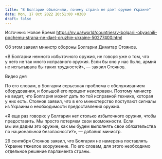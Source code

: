 ```yaml
---
title: "В Болгарии объяснили, почему страна не дает оружие Украине"
date: Mon, 17 Oct 2022 20:51:00 +0300
draft: false
---
```

Источник: Новое Время https://nv.ua/world/countries/v-bolgarii-obyasnili-pochemu-strana-ne-daet-oruzhie-ukraine-50277400.html


 Об этом заявил министр обороны Болгарии Димитар Стоянов.

«В Болгарии немного избыточного оружия, не говоря уже о том, что у него не так много исправного оружия. Если бы оно у нас было, армия не испытывала бы таких трудностей», — заявил Стоянов.

 Видео дня   

По его словам, в Болгарии серьезная проблема с обслуживанием оборудования, и большой его процент неисправен. Поэтому министр не видит, что Болгария может дать по той исправной технике, которая у них есть. Стоянов заявил, что в его министерство поступают сигналы из Украины о необходимости предоставления оружия.

«Я еще раз говорю: у Болгарии нет столько избыточного оружия, чтобы предоставить. Мы просто потеряем свои возможности. Если мы им дадим это оружие, как мы будем выполнять свои обязательства по национальной безопасности?», — добавил министр.

29 сентября Стоянов заявил, что Болгария не намерена поставлять Украине тяжелое вооружение. По его словам, для этого необходимо отдельное решение парламента страны.
